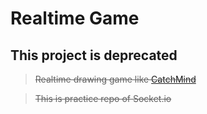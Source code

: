 # Realtime Game

<h2>This project is deprecated</h2>

> ~~Realtime drawing game like [CatchMind](http://cmind.netmarble.net/main.asp)~~

> ~~This is practice repo of Socket.io~~
